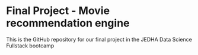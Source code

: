 # Final Project - Movie recommendation engine
 This is the GitHub repository for our final project in the JEDHA Data Science Fullstack bootcamp
